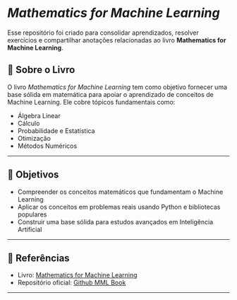 # *Mathematics for Machine Learning* 

Esse repositório foi criado para consolidar aprendizados, resolver exercícios e compartilhar anotações relacionadas ao livro **Mathematics for Machine Learning**.

## 📖 Sobre o Livro  

O livro *Mathematics for Machine Learning* tem como objetivo fornecer uma base sólida em matemática para apoiar o aprendizado de conceitos de Machine Learning. Ele cobre tópicos fundamentais como:  

- Álgebra Linear  
- Cálculo  
- Probabilidade e Estatística  
- Otimização  
- Métodos Numéricos  

---

## 🎯 Objetivos  

- Compreender os conceitos matemáticos que fundamentam o Machine Learning  
- Aplicar os conceitos em problemas reais usando Python e bibliotecas populares  
- Construir uma base sólida para estudos avançados em Inteligência Artificial  

---

## 📌 Referências  

- Livro: [Mathematics for Machine Learning](https://mml-book.github.io/)  
- Repositório oficial: [Github MML Book](https://github.com/mml-book)  

---

